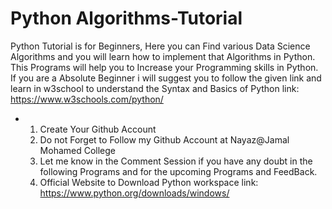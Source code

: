 # Python Algorithms-Tutorial
Python Tutorial is for Beginners, Here you can Find various Data Science Algorithms and you will learn how to implement that Algorithms in Python. This Programs will help you to Increase your Programming skills in Python. If you are a Absolute Beginner i will suggest you to follow the given link and learn in w3school to understand the Syntax and Basics  of Python link: https://www.w3schools.com/python/


* 1. Create Your Github Account
  2. Do not Forget to Follow my Github Account at Nayaz@Jamal Mohamed College
  3. Let me know in the Comment Session if you have any doubt in the following Programs and for the upcoming Programs and FeedBack.
  4. Official Website to Download Python workspace link: https://www.python.org/downloads/windows/
